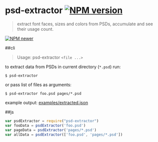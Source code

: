 # psd-extractor [![NPM version][npm-image]][npm-url]
> extract font faces, sizes and colors from PSDs, accumulate and see their usage count.

[![NPM newer][nodei-image]][npm-url]

[npm-url]: https://npmjs.org/package/psd-extractor
[npm-image]: https://badge.fury.io/js/psd-extractor.png
[nodei-image]: https://nodei.co/npm-dl/psd-extractor.png?months=1


##cli

> Usage: psd-extractor `<file ...>`

to extract data from PSDs in current directory (`*.psd`) run:

```
$ psd-extractor
``` 


or pass list of files as arguments: 

```
$ psd-extractor foo.psd pages/*.psd
```

example output: [examples/extracted.json](https://github.com/safareli/psd-extractor/blob/master/examples/extracted.json)

##js

```javascript
var psdExtractor = require("psd-extractor")
var fooData = psdExtractor('foo.psd')
var pageData = psdExtractor('pages/*.psd')
var allData = psdExtractor(['foo.psd', 'pages/*.psd'])
```

